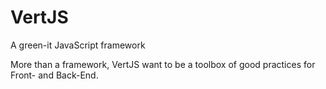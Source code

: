 # VertJS

A green-it JavaScript framework

More than a framework, VertJS want to be a toolbox of good practices for Front- and Back-End.

